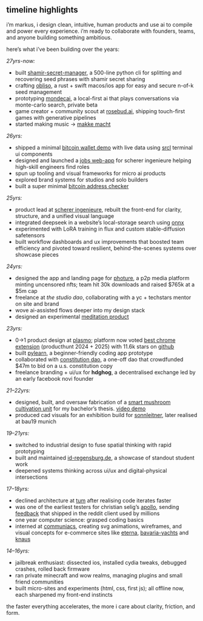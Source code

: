 ## timeline highlights

i’m markus, i design clean, intuitive, human products and use ai to compile and power every experience. i’m ready to collaborate with founders, teams, and anyone building something ambitious.

here’s what i’ve been building over the years:

*27yrs-now:*  
- built [shamir-secret-manager](https://github.com/vojio/shamir-secret-manager), a 500-line python cli for splitting and recovering seed phrases with shamir secret sharing  
- crafting [obliso](https://www.obliso.com/), a rust + swift macos/ios app for easy and secure n-of-k seed management  
- prototyping [mondecai](https://mondec.ai/), a local-first ai that plays conversations via monte-carlo search, private beta  
- game creator + community scout at [rosebud.ai](https://rosebud.ai/), shipping touch-first games with generative pipelines
- started making music -> [makke macht](https://soundcloud.com/makke-macht)

*26yrs:*  
- shipped a minimal [bitcoin wallet demo](https://vojio-software.vercel.app/) with live data using [srcl](https://github.com/vojio/sacred-software) terminal ui components  
- designed and launched a [jobs web-app](https://www.scherer-ingenieure.com/jobsuche) for scherer ingenieure helping high-skill engineers find roles  
- spun up tooling and visual frameworks for micro ai products  
- explored brand systems for studios and solo builders
- built a super minimal [bitcoin address checker](https://kzminr0l0ow4ce3qbdyb.lite.vusercontent.net/)

*25yrs:*  
- product lead at [scherer ingenieure](https://www.scherer-ingenieure.com/), rebuilt the front-end for clarity, structure, and a unified visual language
- integrated deepseek in a website’s local-storage search using [onnx](https://huggingface.co/onnxruntime/DeepSeek-R1-Distill-ONNX)
- experimented with LoRA training in flux and custom stable-diffusion safetensors
- built workflow dashboards and ux improvements that boosted team efficiency and pivoted toward resilient, behind-the-scenes systems over showcase pieces

*24yrs:*  
- designed the app and landing page for [photure](https://ethglobal.com/showcase/photure-5femv), a p2p media platform minting uncensored nfts; team hit 30k downloads and raised \$765k at a \$5m cap  
- freelance at *the studio dao*, collaborating with a yc + techstars mentor on site and brand  
- wove ai-assisted flows deeper into my design stack
- designed an experimental [meditation product](https://www.youtube.com/watch?v=j4wnWyND8E8)

*23yrs:*  
- 0→1 product design at [plasmo](https://www.plasmo.com); platform now voted [best chrome extension](https://www.producthunt.com/categories/chrome-extensions) (producthunt 2024 + 2025) with 11.6k stars on [github](https://github.com/plasmohq/plasmo)
- built [pylearn](https://utfs.io/f/wrTz33Q14LG0guew6eI87EKvYsV4ru082OLNpdbxMUQaTBA3), a beginner-friendly coding app prototype  
- collaborated with [constitution dao](https://www.constitutiondao.com/), a one-off dao that crowdfunded \$47m to bid on a u.s. constitution copy
- freelance branding + ui/ux for **hdghog**, a decentralised exchange led by an early facebook novi founder  

*21–22yrs:*  
- designed, built, and oversaw fabrication of a [smart mushroom cultivation unit](https://germandesigngraduates.com/fertigungsgerechte-planung-einer-intelligenten-pilzkultivierungseinheit-production-oriented-planning-of-an-intelligent-mushroom-cultivation-unit/) for my bachelor’s thesis. [video demo](https://www.youtube.com/watch?v=cnlimfcL9g0)
- produced cad visuals for an exhibition build for [sonnleitner](https://www.sonnleitner.de/), later realised at bau19 munich  

*19–21yrs:*  
- switched to industrial design to fuse spatial thinking with rapid prototyping  
- built and maintained [id-regensburg.de](https://id-regensburg.de), a showcase of standout student work  
- deepened systems thinking across ui/ux and digital-physical intersections  

*17–18yrs:*  
- declined architecture at [tum](https://www.tum.de/) after realising code iterates faster  
- was one of the earliest testers for christian selig’s [apollo](https://apolloapp.io/), sending [feedback](https://www.reddit.com/r/apolloapp/comments/31cg5a/report_bugs/) that shipped in the reddit client used by millions
- one year computer science: grasped coding basics
- interned at [communiaсs](https://www.communiacs.de/), creating svg animations, wireframes, and visual concepts for e-commerce sites like [eterna](https://www.eterna.de/de/), [bavaria-yachts](https://www.bavariayachts.com/de-de/) and [knaus](https://www.knaus.com/de-de/wohnmobile/)

*14–16yrs:*  
- jailbreak enthusiast: dissected ios, installed cydia tweaks, debugged crashes, rolled back firmware  
- ran private minecraft and wow realms, managing plugins and small friend communities  
- built micro-sites and experiments (html, css, first js); all offline now, each sharpened my front-end instincts  

the faster everything accelerates, the more i care about clarity, friction, and form.
